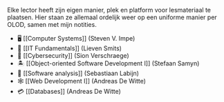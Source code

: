 Elke lector heeft zijn eigen manier, plek en platform voor lesmateriaal te plaatsen. Hier staan ze allemaal ordelijk weer op een uniforme manier per OLOD, samen met mijn notities.

- 🖥️  [[Computer Systems]] (Steven V. Impe)
- 🧱 [[IT Fundamentals]] (Lieven Smits)
- 🔐 [[Cybersecurity]] (Sion Verschraege)
- 🏝️ [[Object-oriented Software Development I]] (Stefaan Samyn)
- 🔎 [[Software analysis]] (Sebastiaan Labijn)
- 🕸️ [[Web Development I]] (Andreas De Witte)
- 💳 [[Databases]] (Andreas De Witte)
